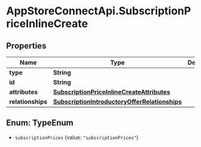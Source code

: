 # AppStoreConnectApi.SubscriptionPriceInlineCreate

## Properties

Name | Type | Description | Notes
------------ | ------------- | ------------- | -------------
**type** | **String** |  | 
**id** | **String** |  | [optional] 
**attributes** | [**SubscriptionPriceInlineCreateAttributes**](SubscriptionPriceInlineCreateAttributes.md) |  | [optional] 
**relationships** | [**SubscriptionIntroductoryOfferRelationships**](SubscriptionIntroductoryOfferRelationships.md) |  | [optional] 



## Enum: TypeEnum


* `subscriptionPrices` (value: `"subscriptionPrices"`)




